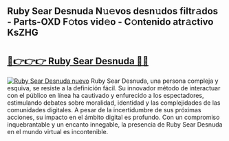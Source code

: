 ## Ruby Sear Desnuda N𝚞𝚎vos desn𝚞dos filtr𝚊dos - Parts-OXD F𝚘tos vid𝚎o - C𝚘ntenido atr𝚊ctivo KsZHG

# <h2><a href="http://mb4r1lq.tromn.icu/?c=Ruby+Sear+Desnuda">🔗👉👉👉 Ruby Sear Desnuda 🔗🔗</a></h2>

[![Ruby Sear Desnuda nuevo](https://i.imgur.com/pEAQMta.gif)](http://mb4r1lq.tromn.icu/?c=Ruby+Sear+Desnuda)
Ruby Sear Desnuda, una persona compleja y esquiva, se resiste a la definición fácil. Su innovador método de interactuar con el público en línea ha cautivado y enfurecido a los espectadores, estimulando debates sobre moralidad, identidad y las complejidades de las comunidades digitales. A pesar de la incertidumbre de sus próximas acciones, su impacto en el ámbito digital es profundo. Con un compromiso inquebrantable y un encanto innegable, la presencia de Ruby Sear Desnuda en el mundo virtual es incontenible.
